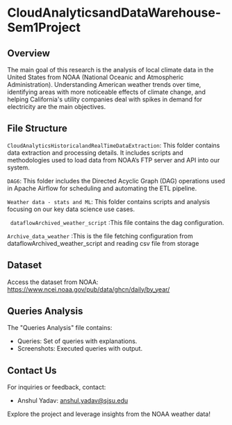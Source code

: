 # CloudAnalyticsandDataWarehouse-Sem1Project


## Overview
 
The main goal of this research is the analysis of local climate data in the United States from NOAA (National Oceanic and Atmospheric Administration). Understanding American weather trends over time, identifying areas with more noticeable effects of climate change, and helping California's utility companies deal with spikes in demand for electricity are the main objectives.

## File Structure
`CloudAnalyticsHistoricalandRealTimeDataExtraction`: This folder contains data extraction and processing details. It includes scripts and methodologies used to load data from NOAA’s FTP server and API into our system.

`DAG6`: This folder includes the Directed Acyclic Graph (DAG) operations used in Apache Airflow for scheduling and automating the ETL pipeline.

`Weather data - stats and ML`: This folder contains scripts and analysis focusing on our key data science
 use cases.

` dataflowArchived_weather_script` :This file contains the dag configuration.

 `Archive_data_weather` :This is the file fetching configuration from dataflowArchived_weather_script and reading csv file from storage


## Dataset

Access the dataset from NOAA: https://www.ncei.noaa.gov/pub/data/ghcn/daily/by_year/


## Queries Analysis

The "Queries Analysis" file contains:

- Queries: Set of queries with explanations.
- Screenshots: Executed queries with output.


## Contact Us

For inquiries or feedback, contact:

- Anshul Yadav: anshul.yadav@sjsu.edu

Explore the project and leverage insights from the NOAA weather data!

